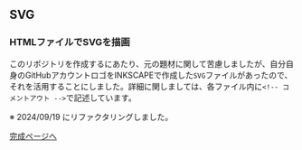 ## SVG

### HTMLファイルでSVGを描画

このリポジトリを作成するにあたり、元の題材に関して苦慮しましたが、自分自身のGitHubアカウントロゴをINKSCAPEで作成した`SVG`ファイルがあったので、それを活用することにしました。詳細に関しましては、各ファイル内に`<!-- コメントアウト -->`で記述しています。

※ 2024/09/19 にリファクタリングしました。


[完成ページへ](https://yscyber.github.io/svg/ "https://yscyber.github.io/svg/")
